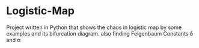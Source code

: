 # Logistic-Map
Project written in Python that shows the chaos in logistic map by some examples and its bifurcation diagram. also finding Feigenbaum Constants δ and α
